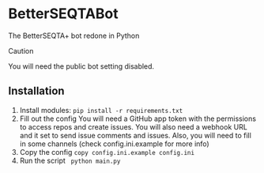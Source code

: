 # BetterSEQTABot
The BetterSEQTA+ bot redone in Python
> [!CAUTION]
> You will need the public bot setting disabled.

## Installation
1. Install modules:
```pip install -r requirements.txt```
2. Fill out the config
You will need a GitHub app token with the permissions to access repos and create issues. You will also need a webhook URL and it set to send issue comments and issues. Also, you will need to fill in some channels (check config.ini.example for more info)
3. Copy the config
```copy config.ini.example config.ini```
4. Run the script
``` python main.py```
